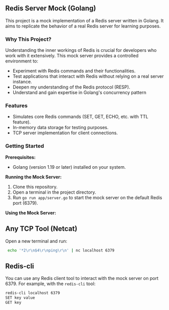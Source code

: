 ## Redis Server Mock (Golang)

This project is a mock implementation of a Redis server written in Golang. It aims to replicate the behavior of a real Redis server for learning purposes.

### Why This Project?

Understanding the inner workings of Redis is crucial for developers who work with it extensively. This mock server provides a controlled environment to:

- Experiment with Redis commands and their functionalities.
- Test applications that interact with Redis without relying on a real server instance.
- Deepen my understanding of the Redis protocol (RESP).
- Understand and gain expertise in Golang's concurrency pattern

### Features

- Simulates core Redis commands (SET, GET, ECHO, etc. with TTL feature).
- In-memory data storage for testing purposes.
- TCP server implementation for client connections.

### Getting Started

**Prerequisites:**

- Golang (version 1.19 or later) installed on your system.

**Running the Mock Server:**

1. Clone this repository.
2. Open a terminal in the project directory.
3. Run `go run app/server.go` to start the mock server on the default Redis port (6379).

**Using the Mock Server:**

## Any TCP Tool (Netcat)

Open a new terminal and run:

```bash
 echo '*2\r\n$4\r\nping\r\n' | nc localhost 6379
```

## Redis-cli

You can use any Redis client tool to interact with the mock server on port 6379. For example, with the `redis-cli` tool:

```bash
redis-cli localhost 6379
SET key value
GET key
```
